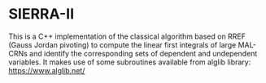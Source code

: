 # SIERRA-II
This is a C++  implementation of the classical algorithm based on RREF (Gauss Jordan  pivoting) to compute the linear first integrals of large MAL-CRNs and identify the corresponding sets of dependent and undependent variables. It makes use of some subroutines available from alglib library: https://www.alglib.net/
